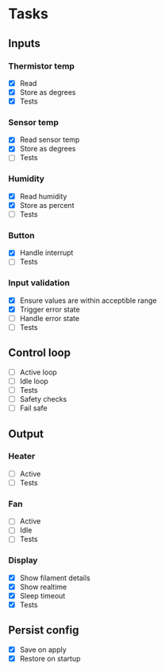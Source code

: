 # Tasks

## Inputs
### Thermistor temp
- [x] Read
- [x] Store as degrees
- [x] Tests
### Sensor temp
- [x] Read sensor temp
- [x] Store as degrees
- [ ] Tests
### Humidity
- [x] Read humidity
- [x] Store as percent
- [ ] Tests
### Button 
- [x] Handle interrupt
- [ ] Tests
### Input validation
- [x] Ensure values are within acceptible range
- [x] Trigger error state
- [ ] Handle error state
- [ ] Tests

## Control loop
- [ ] Active loop
- [ ] Idle loop
- [ ] Tests
- [ ] Safety checks
- [ ] Fail safe

## Output
### Heater
- [ ] Active
- [ ] Tests
### Fan
- [ ] Active
- [ ] Idle
- [ ] Tests
### Display
- [x] Show filament details
- [x] Show realtime
- [x] Sleep timeout
- [x] Tests

## Persist config
- [x] Save on apply
- [x] Restore on startup

